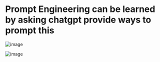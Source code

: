 # Prompt Engineering can be learned by asking chatgpt provide ways to prompt this


![image](https://github.com/nikhilniky/Prompt-engineering/assets/37295610/c48194e2-cb33-4c5d-8d7e-a144a64f8713)

![image](https://github.com/nikhilniky/Prompt-engineering/assets/37295610/71696950-eb4f-4632-b14a-4996073dd9ef)
